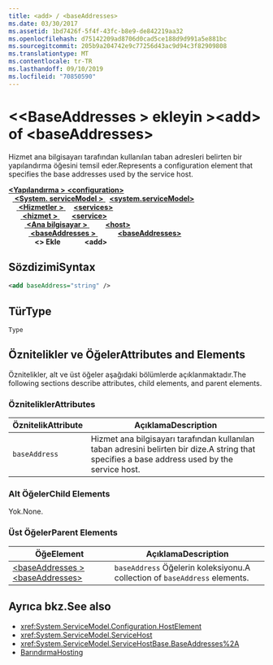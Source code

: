 ```yaml
---
title: <add> / <baseAddresses>
ms.date: 03/30/2017
ms.assetid: 1bd7426f-5f4f-43fc-b8e9-de842219aa32
ms.openlocfilehash: d75142209ad8706d0cad5ce188d9d991a5e881bc
ms.sourcegitcommit: 205b9a204742e9c77256d43ac9d94c3f82909808
ms.translationtype: MT
ms.contentlocale: tr-TR
ms.lasthandoff: 09/10/2019
ms.locfileid: "70850590"
---
```

# <a name="add-of-baseaddresses"></a><span data-ttu-id="94415-102">\<\<BaseAddresses > ekleyin ></span><span class="sxs-lookup"><span data-stu-id="94415-102">\<add> of \<baseAddresses></span></span>
<span data-ttu-id="94415-103">Hizmet ana bilgisayarı tarafından kullanılan taban adresleri belirten bir yapılandırma öğesini temsil eder.</span><span class="sxs-lookup"><span data-stu-id="94415-103">Represents a configuration element that specifies the base addresses used by the service host.</span></span>  
  
<span data-ttu-id="94415-104">[ **\<Yapılandırma >** ](../configuration-element.md)</span><span class="sxs-lookup"><span data-stu-id="94415-104">[**\<configuration>**](../configuration-element.md)</span></span>\
<span data-ttu-id="94415-105">&nbsp;&nbsp;[ **\<System. serviceModel >** ](system-servicemodel.md)</span><span class="sxs-lookup"><span data-stu-id="94415-105">&nbsp;&nbsp;[**\<system.serviceModel>**](system-servicemodel.md)</span></span>\
<span data-ttu-id="94415-106">&nbsp;&nbsp;&nbsp;&nbsp;[ **\<Hizmetler >** ](services.md)</span><span class="sxs-lookup"><span data-stu-id="94415-106">&nbsp;&nbsp;&nbsp;&nbsp;[**\<services>**](services.md)</span></span>\
<span data-ttu-id="94415-107">&nbsp;&nbsp;&nbsp;&nbsp;&nbsp;&nbsp;[ **\<hizmet >** ](service.md)</span><span class="sxs-lookup"><span data-stu-id="94415-107">&nbsp;&nbsp;&nbsp;&nbsp;&nbsp;&nbsp;[**\<service>**](service.md)</span></span>\
<span data-ttu-id="94415-108">&nbsp;&nbsp;&nbsp;&nbsp;&nbsp;&nbsp;&nbsp;&nbsp;[ **\<Ana bilgisayar >** ](host.md)</span><span class="sxs-lookup"><span data-stu-id="94415-108">&nbsp;&nbsp;&nbsp;&nbsp;&nbsp;&nbsp;&nbsp;&nbsp;[**\<host>**](host.md)</span></span>\
<span data-ttu-id="94415-109">&nbsp;&nbsp;&nbsp;&nbsp;&nbsp;&nbsp;&nbsp;&nbsp;&nbsp;&nbsp;[ **\<baseAddresses >** ](baseaddresses.md)</span><span class="sxs-lookup"><span data-stu-id="94415-109">&nbsp;&nbsp;&nbsp;&nbsp;&nbsp;&nbsp;&nbsp;&nbsp;&nbsp;&nbsp;[**\<baseAddresses>**](baseaddresses.md)</span></span>\
<span data-ttu-id="94415-110">&nbsp;&nbsp;&nbsp;&nbsp;&nbsp;&nbsp;&nbsp;&nbsp;&nbsp;&nbsp;&nbsp;&nbsp; **\<> Ekle**</span><span class="sxs-lookup"><span data-stu-id="94415-110">&nbsp;&nbsp;&nbsp;&nbsp;&nbsp;&nbsp;&nbsp;&nbsp;&nbsp;&nbsp;&nbsp;&nbsp;**\<add>**</span></span>  
  
## <a name="syntax"></a><span data-ttu-id="94415-111">Sözdizimi</span><span class="sxs-lookup"><span data-stu-id="94415-111">Syntax</span></span>  
  
```xml  
<add baseAddress="string" />
```  
  
## <a name="type"></a><span data-ttu-id="94415-112">Tür</span><span class="sxs-lookup"><span data-stu-id="94415-112">Type</span></span>  
 `Type`  
  
## <a name="attributes-and-elements"></a><span data-ttu-id="94415-113">Öznitelikler ve Öğeler</span><span class="sxs-lookup"><span data-stu-id="94415-113">Attributes and Elements</span></span>  
 <span data-ttu-id="94415-114">Öznitelikler, alt ve üst öğeler aşağıdaki bölümlerde açıklanmaktadır.</span><span class="sxs-lookup"><span data-stu-id="94415-114">The following sections describe attributes, child elements, and parent elements.</span></span>  
  
### <a name="attributes"></a><span data-ttu-id="94415-115">Öznitelikler</span><span class="sxs-lookup"><span data-stu-id="94415-115">Attributes</span></span>  
  
|<span data-ttu-id="94415-116">Öznitelik</span><span class="sxs-lookup"><span data-stu-id="94415-116">Attribute</span></span>|<span data-ttu-id="94415-117">Açıklama</span><span class="sxs-lookup"><span data-stu-id="94415-117">Description</span></span>|  
|---------------|-----------------|  
|`baseAddress`|<span data-ttu-id="94415-118">Hizmet ana bilgisayarı tarafından kullanılan taban adresini belirten bir dize.</span><span class="sxs-lookup"><span data-stu-id="94415-118">A string that specifies a base address used by the service host.</span></span>|  
  
### <a name="child-elements"></a><span data-ttu-id="94415-119">Alt Öğeler</span><span class="sxs-lookup"><span data-stu-id="94415-119">Child Elements</span></span>  
 <span data-ttu-id="94415-120">Yok.</span><span class="sxs-lookup"><span data-stu-id="94415-120">None.</span></span>  
  
### <a name="parent-elements"></a><span data-ttu-id="94415-121">Üst Öğeler</span><span class="sxs-lookup"><span data-stu-id="94415-121">Parent Elements</span></span>  
  
|<span data-ttu-id="94415-122">Öğe</span><span class="sxs-lookup"><span data-stu-id="94415-122">Element</span></span>|<span data-ttu-id="94415-123">Açıklama</span><span class="sxs-lookup"><span data-stu-id="94415-123">Description</span></span>|  
|-------------|-----------------|  
|[<span data-ttu-id="94415-124">\<baseAddresses ></span><span class="sxs-lookup"><span data-stu-id="94415-124">\<baseAddresses></span></span>](baseaddresses.md)|<span data-ttu-id="94415-125">`baseAddress` Öğelerin koleksiyonu.</span><span class="sxs-lookup"><span data-stu-id="94415-125">A collection of `baseAddress` elements.</span></span>|  
  
## <a name="see-also"></a><span data-ttu-id="94415-126">Ayrıca bkz.</span><span class="sxs-lookup"><span data-stu-id="94415-126">See also</span></span>

- <xref:System.ServiceModel.Configuration.HostElement>
- <xref:System.ServiceModel.ServiceHost>
- <xref:System.ServiceModel.ServiceHostBase.BaseAddresses%2A>
- [<span data-ttu-id="94415-127">Barındırma</span><span class="sxs-lookup"><span data-stu-id="94415-127">Hosting</span></span>](../../../wcf/feature-details/hosting.md)
